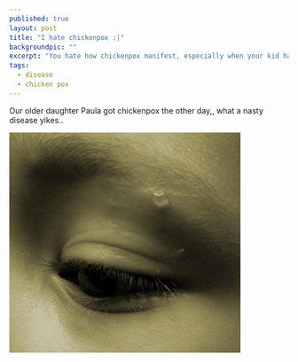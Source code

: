 ```yaml
---
published: true
layout: post
title: "I hate chickenpox :|"
backgroundpic: ""
excerpt: "You hate how chickenpox manifest, especially when your kid have it and it's spread :("
tags: 
  - disease
  - chicken pox
---
```


<div class="message">
Our older daughter Paula got chickenpox the other day,, what a nasty disease yikes.. 
</div>

![eye.jpg](/media/eye.jpg)
